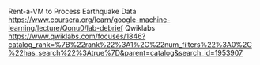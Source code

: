 Rent-a-VM to Process Earthquake Data https://www.coursera.org/learn/google-machine-learning/lecture/Qonu0/lab-debrief
  Qwiklabs https://www.qwiklabs.com/focuses/1846?catalog_rank=%7B%22rank%22%3A1%2C%22num_filters%22%3A0%2C%22has_search%22%3Atrue%7D&parent=catalog&search_id=1953907
  




